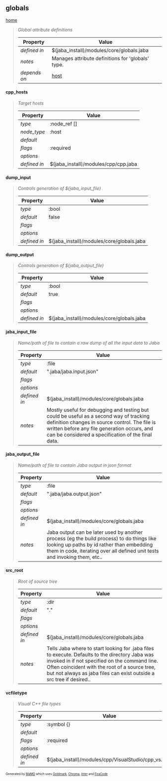 ## globals
[home](index.html)
> 
> _Global attribute definitions_
> 
> | Property | Value  |
> |-|-|
> | _defined in_ | $(jaba_install)/modules/core/globals.jaba |
> | _notes_ | Manages attribute definitions for 'globals' type.  |
> | _depends on_ | [host](jaba_type_host.html) |
> 

<a id="cpp_hosts"></a>
#### cpp_hosts
> _Target hosts_
> 
> | Property | Value  |
> |-|-|
> | _type_ | :node_ref [] |
> | _node_type_ | :host |
> | _default_ |  |
> | _flags_ | :required |
> | _options_ |  |
> | _defined in_ | $(jaba_install)/modules/cpp/cpp.jaba |
>
<a id="dump_input"></a>
#### dump_input
> _Controls generation of $(jaba_input_file)_
> 
> | Property | Value  |
> |-|-|
> | _type_ | :bool |
> | _default_ | false |
> | _flags_ |  |
> | _options_ |  |
> | _defined in_ | $(jaba_install)/modules/core/globals.jaba |
>
<a id="dump_output"></a>
#### dump_output
> _Controls generation of $(jaba_output_file)_
> 
> | Property | Value  |
> |-|-|
> | _type_ | :bool |
> | _default_ | true |
> | _flags_ |  |
> | _options_ |  |
> | _defined in_ | $(jaba_install)/modules/core/globals.jaba |
>
<a id="jaba_input_file"></a>
#### jaba_input_file
> _Name/path of file to contain a raw dump of all the input data to Jaba_
> 
> | Property | Value  |
> |-|-|
> | _type_ | :file |
> | _default_ | ".jaba/jaba.input.json" |
> | _flags_ |  |
> | _options_ |  |
> | _defined in_ | $(jaba_install)/modules/core/globals.jaba |
> | _notes_ | Mostly useful for debugging and testing but could be useful as a second way of tracking definition changes in source control. The file is written before any file generation occurs, and can be considered a specification of the final data.  |
>
<a id="jaba_output_file"></a>
#### jaba_output_file
> _Name/path of file to contain Jaba output in json format_
> 
> | Property | Value  |
> |-|-|
> | _type_ | :file |
> | _default_ | ".jaba/jaba.output.json" |
> | _flags_ |  |
> | _options_ |  |
> | _defined in_ | $(jaba_install)/modules/core/globals.jaba |
> | _notes_ | Jaba output can be later used by another process (eg the build process) to do things like looking up paths by id rather than embedding them in code, iterating over all defined unit tests and invoking them, etc..  |
>
<a id="src_root"></a>
#### src_root
> _Root of source tree_
> 
> | Property | Value  |
> |-|-|
> | _type_ | :dir |
> | _default_ | "." |
> | _flags_ |  |
> | _options_ |  |
> | _defined in_ | $(jaba_install)/modules/core/globals.jaba |
> | _notes_ | Tells Jaba where to start looking for .jaba files to execute. Defaults to the directory Jaba was invoked in if not specified on the command line. Often coincident with the root of a source tree, but not always as jaba files can exist outside a src tree if desired..  |
>
<a id="vcfiletype"></a>
#### vcfiletype
> _Visual C++ file types_
> 
> | Property | Value  |
> |-|-|
> | _type_ | :symbol {} |
> | _default_ |  |
> | _flags_ | :required |
> | _options_ |  |
> | _defined in_ | $(jaba_install)/modules/cpp/VisualStudio/cpp_vs.jaba |
>
<sub><sup>Generated by <a href="https://github.com/ishani/MaMD">MaMD</a> which uses <a href="https://github.com/yuin/goldmark">Goldmark</a>, <a href="https://github.com/alecthomas/chroma">Chroma</a>, <a href="https://rsms.me/inter">Inter</a> and <a href="https://github.com/tonsky/FiraCode">FiraCode</a></sup></sub>
